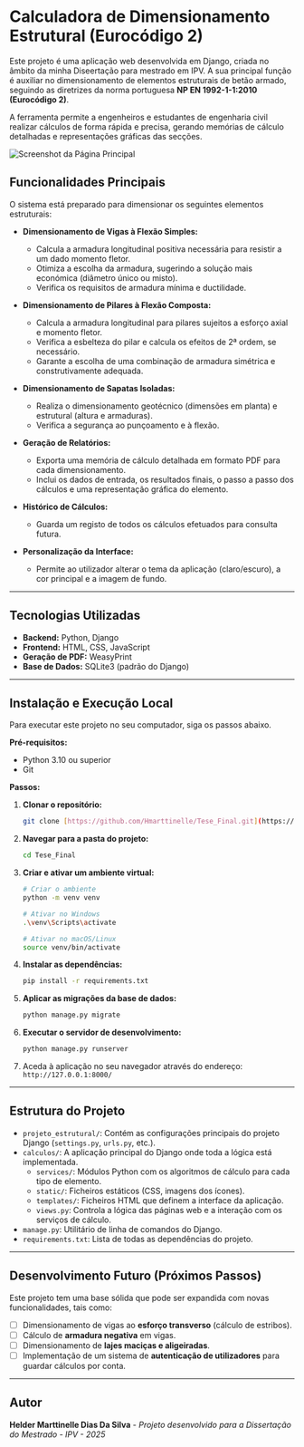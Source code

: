 # Calculadora de Dimensionamento Estrutural (Eurocódigo 2)

Este projeto é uma aplicação web desenvolvida em Django, criada no âmbito da minha Diseertação para mestrado em IPV. A sua principal função é auxiliar no dimensionamento de elementos estruturais de betão armado, seguindo as diretrizes da norma portuguesa **NP EN 1992-1-1:2010 (Eurocódigo 2)**.

A ferramenta permite a engenheiros e estudantes de engenharia civil realizar cálculos de forma rápida e precisa, gerando memórias de cálculo detalhadas e representações gráficas das secções.

![Screenshot da Página Principal]("https://mega.nz/file/RYhxEaSC#EtDIc26WJD1hCMtGeKN2R1uwa6Ctg67QJDDOyjUX084")

## Funcionalidades Principais

O sistema está preparado para dimensionar os seguintes elementos estruturais:

* **Dimensionamento de Vigas à Flexão Simples:**
    * Calcula a armadura longitudinal positiva necessária para resistir a um dado momento fletor.
    * Otimiza a escolha da armadura, sugerindo a solução mais económica (diâmetro único ou misto).
    * Verifica os requisitos de armadura mínima e ductilidade.

* **Dimensionamento de Pilares à Flexão Composta:**
    * Calcula a armadura longitudinal para pilares sujeitos a esforço axial e momento fletor.
    * Verifica a esbelteza do pilar e calcula os efeitos de 2ª ordem, se necessário.
    * Garante a escolha de uma combinação de armadura simétrica e construtivamente adequada.

* **Dimensionamento de Sapatas Isoladas:**
    * Realiza o dimensionamento geotécnico (dimensões em planta) e estrutural (altura e armaduras).
    * Verifica a segurança ao punçoamento e à flexão.

* **Geração de Relatórios:**
    * Exporta uma memória de cálculo detalhada em formato PDF para cada dimensionamento.
    * Inclui os dados de entrada, os resultados finais, o passo a passo dos cálculos e uma representação gráfica do elemento.

* **Histórico de Cálculos:**
    * Guarda um registo de todos os cálculos efetuados para consulta futura.

* **Personalização da Interface:**
    * Permite ao utilizador alterar o tema da aplicação (claro/escuro), a cor principal e a imagem de fundo.

---

## Tecnologias Utilizadas

* **Backend:** Python, Django
* **Frontend:** HTML, CSS, JavaScript
* **Geração de PDF:** WeasyPrint
* **Base de Dados:** SQLite3 (padrão do Django)

---

## Instalação e Execução Local

Para executar este projeto no seu computador, siga os passos abaixo.

**Pré-requisitos:**
* Python 3.10 ou superior
* Git

**Passos:**

1.  **Clonar o repositório:**
    ```bash
    git clone [https://github.com/Hmarttinelle/Tese_Final.git](https://github.com/Hmarttinelle/Tese_Final.git)
    ```

2.  **Navegar para a pasta do projeto:**
    ```bash
    cd Tese_Final
    ```

3.  **Criar e ativar um ambiente virtual:**
    ```bash
    # Criar o ambiente
    python -m venv venv

    # Ativar no Windows
    .\venv\Scripts\activate

    # Ativar no macOS/Linux
    source venv/bin/activate
    ```

4.  **Instalar as dependências:**
    ```bash
    pip install -r requirements.txt
    ```

5.  **Aplicar as migrações da base de dados:**
    ```bash
    python manage.py migrate
    ```

6.  **Executar o servidor de desenvolvimento:**
    ```bash
    python manage.py runserver
    ```

7.  Aceda à aplicação no seu navegador através do endereço: `http://127.0.0.1:8000/`

---

## Estrutura do Projeto

* `projeto_estrutural/`: Contém as configurações principais do projeto Django (`settings.py`, `urls.py`, etc.).
* `calculos/`: A aplicação principal do Django onde toda a lógica está implementada.
    * `services/`: Módulos Python com os algoritmos de cálculo para cada tipo de elemento.
    * `static/`: Ficheiros estáticos (CSS, imagens dos ícones).
    * `templates/`: Ficheiros HTML que definem a interface da aplicação.
    * `views.py`: Controla a lógica das páginas web e a interação com os serviços de cálculo.
* `manage.py`: Utilitário de linha de comandos do Django.
* `requirements.txt`: Lista de todas as dependências do projeto.

---

## Desenvolvimento Futuro (Próximos Passos)

Este projeto tem uma base sólida que pode ser expandida com novas funcionalidades, tais como:

* [ ] Dimensionamento de vigas ao **esforço transverso** (cálculo de estribos).
* [ ] Cálculo de **armadura negativa** em vigas.
* [ ] Dimensionamento de **lajes maciças e aligeiradas**.
* [ ] Implementação de um sistema de **autenticação de utilizadores** para guardar cálculos por conta.

---

## Autor

**Helder Marttinelle Dias Da Silva** - *Projeto desenvolvido para a Dissertação do Mestrado - IPV - 2025*